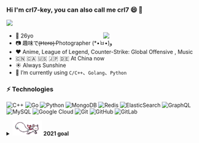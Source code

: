 ### Hi I'm crl7-key, you can also call me crl7 😄 👋
<!--

Thank you if you like this profile README!

BUT, please DO NOT copy this and create your profile based on it.

You can use it as a reference, and copy a part of it, but DO NOT copy
all of this and create your profile based on it.

It is very common that you forget to change some information and leave
mine in your profile. This has happened too many times.

And, this profile README is auto-updated by GitHub Actions, you can read
[the official documentation](https://docs.github.com/actions) to learn
how to use it.

Only when you know what you are copying should you paste it. So, again,
please DO NOT copy this and create your profile based on it.

What's more, you can find other awesome profile READMEs at
https://github.com/abhisheknaiidu/awesome-github-profile-readme. There
could be a profile README that fits you better than this one.

Wish you a good-looking profile README!

                                   —— ouuan (https://github.com/crl7-key)

-->

 <p>
  <a href="https://count.getloli.com/"><img src="https://count.getloli.com/get/@:itgoyo"></a>
 </p>

[<img align="right" width="50%" src="https://github-readme-stats.vercel.app/api/top-langs/?username=crl7-key&theme=gruvbox&layout=compact&show_icons=true">](https://metrics.lecoq.io/crl7-key?template=classic)

- 👨  26yo
- 📷  趣味で(̶H̶e̶r̶o̶)̶ Photographer (*•̀ㅂ•́)و
- ❤️  Anime, League of Legend, Counter-Strike: Global Offensive , Music
- 🇨🇳 🇨🇦 🇺🇸 🇯🇵 🇩🇪  At China now 
- ☀️  Always Sunshine
- 🌱 I’m currently using `C/C++`、`Golang`、`Python`



### ⚡ Technologies

![C++](https://img.shields.io/badge/-C++-00599C?style=flat-square&logo=c)
![Go](https://img.shields.io/badge/-go-%23E44D27?style=flat-square&logo=go&logoColor=ffffff)
![Python](https://img.shields.io/badge/-Python-black?style=flat-square&logo=Python)
![MongoDB](https://img.shields.io/badge/-MongoDB-black?style=flat-square&logo=mongodb)
![Redis](https://img.shields.io/badge/-Redis-black?style=flat-square&logo=Redis)
![ElasticSearch](https://img.shields.io/badge/-ElasticSearch-005571?style=flat-square&logo=elasticsearch)
![GraphQL](https://img.shields.io/badge/-GraphQL-E10098?style=flat-square&logo=graphql)
![MySQL](https://img.shields.io/badge/-MySQL-black?style=flat-square&logo=mysql)
![Google Cloud](https://img.shields.io/badge/Google%20Cloud-black?style=flat-square&logo=google-cloud)
![Git](https://img.shields.io/badge/-Git-black?style=flat-square&logo=git)
![GitHub](https://img.shields.io/badge/-GitHub-181717?style=flat-square&logo=github)
![GitLab](https://img.shields.io/badge/-GitLab-FCA121?style=flat-square&logo=gitlab)


<details>
  <summary><b><img height="40" src="https://github.com/crl7-key/crl7-key/blob/master/assert/kyubey.gif"> 2021 goal</b></summary>
</details>
